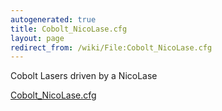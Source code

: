```yaml
---
autogenerated: true
title: Cobolt_NicoLase.cfg
layout: page
redirect_from: /wiki/File:Cobolt_NicoLase.cfg
---
```


Cobolt Lasers driven by a NicoLase

[Cobolt_NicoLase.cfg](/media/files/Cobolt_NicoLase.cfg)
